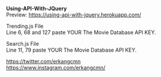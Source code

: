 <b>Using-API-With-JQuery</b><br>
Preview: https://using-api-with-jquery.herokuapp.com/

Trending.js File<br>
Line 6, 68 and 127 paste YOUR The Movie Database API KEY.


Search.js File<br>
Line 11, 79 paste YOUR The Movie Database API KEY.


https://twitter.com/erkangcmn<br>
https://www.instagram.com/erkangcmn/
